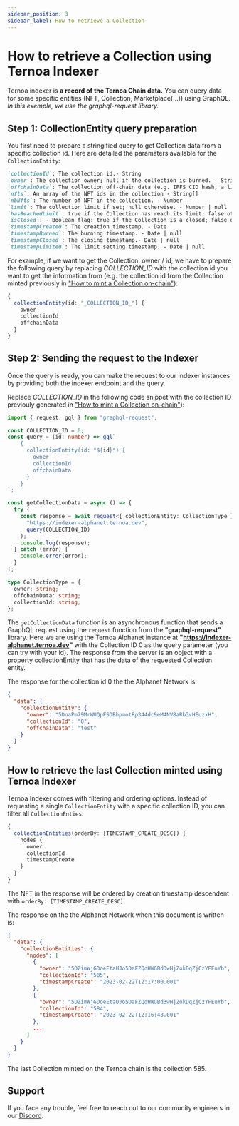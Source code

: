 ```yaml
---
sidebar_position: 3
sidebar_label: How to retrieve a Collection
---
```


# How to retrieve a Collection using Ternoa Indexer

Ternoa indexer is **a record of the Ternoa Chain data.**
You can query data for some specific entities (NFT, Collection, Marketplace(...)) using GraphQL.
_In this exemple, we use the graphql-request library._

## Step 1: CollectionEntity query preparation

You first need to prepare a stringified query to get Collection data from a specific collection id.
Here are detailed the paramaters available for the `CollectionEntity`:

```markdown
`collectionId`: The collection id.- String
`owner`: The collection owner; null if the collection is burned. - String | null
`offchainData`: The collection off-chain data (e.g. IPFS CID hash, a link or any string). - String
`nfts`: An array of the NFT ids in the collection - String[]
`nbNfts`: The number of NFT in the collection. - Number
`limit`: The collection limit if set; null otherwise. - Number | null
`hasReachedLimit`: true if the Collection has reach its limit; false otherwise. - Boolean
`isClosed`: - Boolean flag: true if the Collection is a closed; false otherwise. - Boolean
`timestampCreated`: The creation timestamp. - Date
`timestampBurned`: The burning timestamp. - Date | null
`timestampClosed`: The closing timestamp.- Date | null
`timestampLimited`: The limit setting timestamp. - Date | null
```

For example, if we want to get the Collection: owner / id; we have to prepare the following query by replacing _COLLECTION_ID_ with the collection id you want to get the information from (e.g. the collection id from the Collection minted previously in ["How to mint a Collection on-chain"](/for-developers/guides/collection/create-collection/mint-collection)):

```typescript
{
  collectionEntity(id: "_COLLECTION_ID_") {
    owner
    collectionId
    offchainData
  }
}
```

## Step 2: Sending the request to the Indexer

Once the query is ready, you can make the request to our Indexer instances by providing both the indexer endpoint and the query.

Replace _COLLECTION_ID_ in the following code snippet with the collection ID previouly generated in ["How to mint a Collection on-chain"](/for-developers/guides/collection/create-collection/mint-collection)):

```typescript showLineNumbers
import { request, gql } from "graphql-request";

const COLLECTION_ID = 0;
const query = (id: number) => gql`
    {
      collectionEntity(id: "${id}") {
        owner
        collectionId
        offchainData
      }
    }
`;

const getCollectionData = async () => {
  try {
    const response = await request<{ collectionEntity: CollectionType }>(
      "https://indexer-alphanet.ternoa.dev",
      query(COLLECTION_ID)
    );
    console.log(response);
  } catch (error) {
    console.error(error);
  }
};

type CollectionType = {
  owner: string;
  offchainData: string;
  collectionId: string;
};
```

The `getCollectionData` function is an asynchronous function that sends a GraphQL request using the `request` function from the **"graphql-request"** library. Here we are using the Ternoa Alphanet instance at **"https://indexer-alphanet.ternoa.dev"** with the Collection ID 0 as the query parameter (you can try with your id). The response from the server is an object with a property collectionEntity that has the data of the requested Collection entity.

The response for the collection id 0 the the Alphanet Network is:

```json
{
  "data": {
    "collectionEntity": {
      "owner": "5DoaPm79MrWUQpFSDBhpmotRp344dc9eM4NV8aRb3vHEuzxH",
      "collectionId": "0",
      "offchainData": "test"
    }
  }
}
```

## How to retrieve the last Collection minted using Ternoa Indexer

Ternoa Indexer comes with filtering and ordering options. Instead of requesting a single `CollectionEntity` with a specific collection ID, you can filter all `CollectionEnties`:

```typescript
{
  collectionEntities(orderBy: [TIMESTAMP_CREATE_DESC]) {
    nodes {
      owner
      collectionId
      timestampCreate
    }
  }
}
```

The NFT in the response will be ordered by creation timestamp descendent with `orderBy: [TIMESTAMP_CREATE_DESC]`.

The response on the the Alphanet Network when this document is written is:

```json
{
  "data": {
    "collectionEntities": {
      "nodes": [
        {
          "owner": "5DZimWjGDoeEtaUJo5DaFZQdHWGBd3wHjZokDqZjCzYFEuYb",
          "collectionId": "585",
          "timestampCreate": "2023-02-22T12:17:00.001"
        },
        {
          "owner": "5DZimWjGDoeEtaUJo5DaFZQdHWGBd3wHjZokDqZjCzYFEuYb",
          "collectionId": "584",
          "timestampCreate": "2023-02-22T12:16:48.001"
        },
        ...
      ]
    }
  }
}
```

The last Collection minted on the Ternoa chain is the collection 585.

## Support

If you face any trouble, feel free to reach out to our community engineers in our [Discord](https://discord.gg/fUmBkPpnRu).
